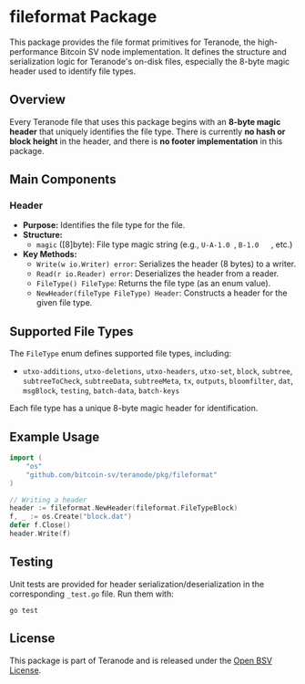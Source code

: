 # fileformat Package

This package provides the file format primitives for Teranode, the high-performance Bitcoin SV node implementation. It defines the structure and serialization logic for Teranode's on-disk files, especially the 8-byte magic header used to identify file types.

## Overview
Every Teranode file that uses this package begins with an **8-byte magic header** that uniquely identifies the file type. There is currently **no hash or block height** in the header, and there is **no footer implementation** in this package.

## Main Components

### Header
- **Purpose:** Identifies the file type for the file.
- **Structure:**
  - `magic` ([8]byte): File type magic string (e.g., `U-A-1.0 `, `B-1.0   `, etc.)
- **Key Methods:**
  - `Write(w io.Writer) error`: Serializes the header (8 bytes) to a writer.
  - `Read(r io.Reader) error`: Deserializes the header from a reader.
  - `FileType() FileType`: Returns the file type (as an enum value).
  - `NewHeader(fileType FileType) Header`: Constructs a header for the given file type.

## Supported File Types
The `FileType` enum defines supported file types, including:
- `utxo-additions`, `utxo-deletions`, `utxo-headers`, `utxo-set`, `block`, `subtree`, `subtreeToCheck`, `subtreeData`, `subtreeMeta`, `tx`, `outputs`, `bloomfilter`, `dat`, `msgBlock`, `testing`, `batch-data`, `batch-keys`

Each file type has a unique 8-byte magic header for identification.

## Example Usage
```go
import (
    "os"
    "github.com/bitcoin-sv/teranode/pkg/fileformat"
)

// Writing a header
header := fileformat.NewHeader(fileformat.FileTypeBlock)
f, _ := os.Create("block.dat")
defer f.Close()
header.Write(f)
```

## Testing
Unit tests are provided for header serialization/deserialization in the corresponding `_test.go` file. Run them with:

```
go test
```

## License
This package is part of Teranode and is released under the [Open BSV License](../../LICENSE).
